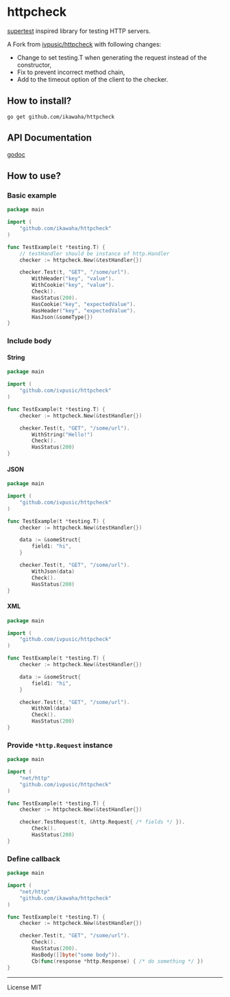 # httpcheck

[supertest](https://github.com/visionmedia/supertest) inspired library for testing HTTP servers.

A Fork from [ivpusic/httpcheck](https://github.com/ivpusic/httpcheck) with following changes:

* Change to set testing.T when generating the request instead of the constructor,
* Fix to prevent incorrect method chain,
* Add to the timeout option of the client to the checker.


## How to install?
```
go get github.com/ikawaha/httpcheck
```

## API Documentation
[godoc](https://godoc.org/github.com/ikawaha/httpcheck)

## How to use?

### Basic example
```Go
package main

import (
	"github.com/ikawaha/httpcheck"
)

func TestExample(t *testing.T) {
	// testHandler should be instance of http.Handler
	checker := httpcheck.New(&testHandler{})

	checker.Test(t, "GET", "/some/url").
		WithHeader("key", "value").
		WithCookie("key", "value").
		Check().
		HasStatus(200).
		HasCookie("key", "expectedValue").
		HasHeader("key", "expectedValue").
		HasJson(&someType{})
}
```

### Include body

#### String
```Go
package main

import (
	"github.com/ivpusic/httpcheck"
)

func TestExample(t *testing.T) {
	checker := httpcheck.New(&testHandler{})

	checker.Test(t, "GET", "/some/url").
		WithString("Hello!")
		Check().
		HasStatus(200)
}
```

#### JSON
```Go
package main

import (
	"github.com/ivpusic/httpcheck"
)

func TestExample(t *testing.T) {
	checker := httpcheck.New(&testHandler{})

	data := &someStruct{
		field1: "hi",
	}

	checker.Test(t, "GET", "/some/url").
		WithJson(data)
		Check().
		HasStatus(200)
}
```

#### XML
```Go
package main

import (
	"github.com/ivpusic/httpcheck"
)

func TestExample(t *testing.T) {
	checker := httpcheck.New(&testHandler{})

	data := &someStruct{
		field1: "hi",
	}

	checker.Test(t, "GET", "/some/url").
		WithXml(data)
		Check().
		HasStatus(200)
}

```
### Provide ``*http.Request`` instance
```Go
package main

import (
	"net/http"
	"github.com/ivpusic/httpcheck"
)

func TestExample(t *testing.T) {
	checker := httpcheck.New(&testHandler{})

	checker.TestRequest(t, &http.Request{ /* fields */ }).
		Check().
		HasStatus(200)
}
```

### Define callback
```Go
package main

import (
	"net/http"
	"github.com/ikawaha/httpcheck"
)

func TestExample(t *testing.T) {
	checker := httpcheck.New(&testHandler{})

	checker.Test(t, "GET", "/some/url").
		Check().
		HasStatus(200).
		HasBody([]byte("some body")).
		Cb(func(response *http.Response) { /* do something */ })
}
```

---
License MIT

